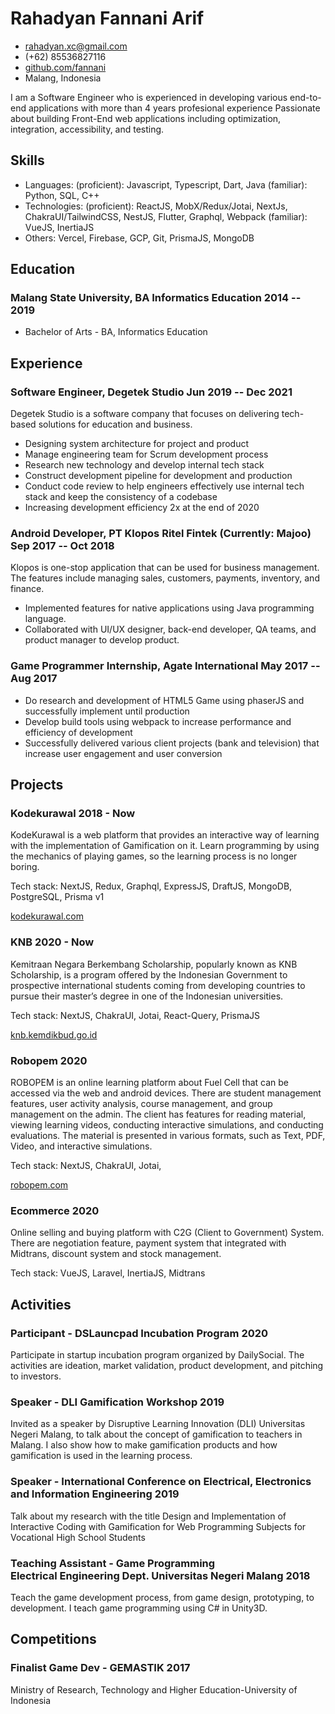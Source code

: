 # Rahadyan Fannani Arif

- <rahadyan.xc@gmail.com>
- (+62) 85536827116
- [github.com/fannani](https://github.com/fannani)
- Malang, Indonesia

<!-- The paragraph after the h1 and ul and before the first h2 is optional. It
is intended to be used for a short summary. -->

I am a Software Engineer who is experienced in developing various end-to-end applications with more than 4 years profesional experience Passionate about building Front-End web applications including optimization, integration, accessibility, and testing.

## Skills

- Languages: (proficient): Javascript, Typescript, Dart, Java (familiar): Python, SQL, C++
- Technologies: (proficient): ReactJS, MobX/Redux/Jotai, NextJs, ChakraUI/TailwindCSS, NestJS, Flutter, Graphql, Webpack (familiar): VueJS, InertiaJS
- Others: Vercel, Firebase, GCP, Git, PrismaJS, MongoDB

## Education

### <span>Malang State University, BA Informatics Education</span> <span>2014 -- 2019</span>

- Bachelor of Arts - BA, Informatics Education

## Experience

<!-- You have to wrap the "left" and "right" half of these headings in spans by
hand -->

### <span>Software Engineer, Degetek Studio</span> <span>Jun 2019 -- Dec 2021</span>

Degetek Studio is a software company that focuses on delivering tech-based solutions for education and business.

- Designing system architecture for project and product
- Manage engineering team for Scrum development process
- Research new technology and develop internal tech stack
- Construct development pipeline for development and production
- Conduct code review to help engineers effectively use internal tech stack and keep the consistency of a codebase
- Increasing development efficiency 2x at the end of 2020

### <span>Android Developer, PT Klopos Ritel Fintek (Currently: Majoo)</span> <span>Sep 2017 -- Oct 2018</span>

Klopos is one-stop application that can be used for business management. The features include managing sales, customers, payments, inventory, and finance.  

- Implemented features for native applications using Java programming language.
- Collaborated with UI/UX designer, back-end developer, QA teams, and product manager to develop product.

### <span>Game Programmer Internship, Agate International</span> <span>May 2017 -- Aug 2017</span>

- Do research and development of HTML5 Game using phaserJS and successfully implement until production
- Develop build tools using webpack to increase performance and efficiency of development
- Successfully delivered various client projects (bank and television) that increase user engagement and user conversion

## Projects

### <span>Kodekurawal</span> <span>2018 - Now</span>

KodeKurawal is a web platform that provides an interactive way of learning with the implementation of Gamification on it. Learn programming by using the mechanics of playing games, so the learning process is no longer boring.

Tech stack: NextJS, Redux, Graphql, ExpressJS, DraftJS, MongoDB, PostgreSQL, Prisma v1

[kodekurawal.com](http://kodekurawal.com)

### <span>KNB</span> <span>2020 - Now</span>

Kemitraan Negara Berkembang Scholarship, popularly known as KNB Scholarship, is a program offered by the Indonesian Government to prospective international students coming from developing countries to pursue their master’s degree in one of the Indonesian universities.

Tech stack: NextJS, ChakraUI, Jotai, React-Query, PrismaJS

[knb.kemdikbud.go.id](http://knb.kemdikbud.go.id)
###
### <span>Robopem</span> <span>2020</span>

ROBOPEM is an online learning platform about Fuel Cell that can be accessed via the web and android devices. There are student management features, user activity analysis, course management, and group management on the admin. The client has features for reading material, viewing learning videos, conducting interactive simulations, and conducting evaluations. The material is presented in various formats, such as Text, PDF, Video, and interactive simulations.

Tech stack: NextJS, ChakraUI, Jotai,

[robopem.com](https://robopem.com)

### <span>Ecommerce</span> <span>2020</span>

Online selling and buying platform with C2G (Client to Government) System. There are negotiation feature, payment system that integrated with Midtrans, discount system and stock management.

Tech stack: VueJS, Laravel, InertiaJS, Midtrans

## Activities

### <span>Participant - DSLauncpad Incubation Program</span> <span>2020</span>
Participate in startup incubation program organized by DailySocial. The activities are ideation, market validation, product development, and pitching to investors.
### <span>Speaker - DLI Gamification Workshop</span> <span>2019</span>

Invited as a speaker by Disruptive Learning Innovation (DLI) Universitas Negeri Malang, to talk about the concept of gamification to teachers in Malang. I also show how to make gamification products and how gamification is used in the learning process.
### <span>Speaker - International Conference on Electrical, Electronics and Information Engineering</span> <span>2019</span> 

Talk about my research with the title Design and Implementation of Interactive Coding with Gamification for Web Programming Subjects for Vocational High School Students

### <span>Teaching Assistant - Game Programming<br/>Electrical Engineering Dept. Universitas Negeri Malang</span> <span>2018</span>

Teach the game development process, from game design, prototyping, to development. I teach game programming using C# in Unity3D.


## Competitions
### <span>Finalist Game Dev - GEMASTIK</span> <span>2017</span>
Ministry of Research, Technology and Higher Education-University of Indonesia
